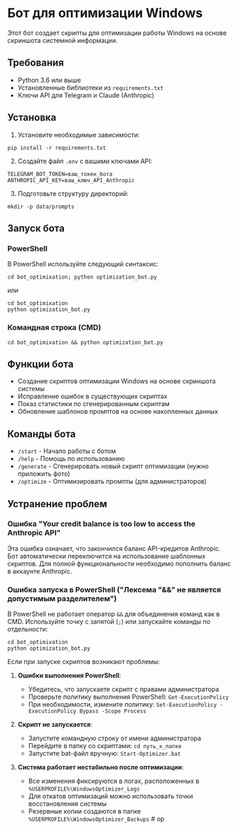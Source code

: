# Бот для оптимизации Windows

Этот бот создает скрипты для оптимизации работы Windows на основе скриншота системной информации.

## Требования

- Python 3.6 или выше
- Установленные библиотеки из `requirements.txt`
- Ключи API для Telegram и Claude (Anthropic)

## Установка

1. Установите необходимые зависимости:
```
pip install -r requirements.txt
```

2. Создайте файл `.env` с вашими ключами API:
```
TELEGRAM_BOT_TOKEN=ваш_токен_бота
ANTHROPIC_API_KEY=ваш_ключ_API_Anthropic
```

3. Подготовьте структуру директорий:
```
mkdir -p data/prompts
```

## Запуск бота

### PowerShell
В PowerShell используйте следующий синтаксис:
```
cd bot_optimixation; python optimization_bot.py
```
или
```
cd bot_optimixation
python optimization_bot.py
```

### Командная строка (CMD)
```
cd bot_optimixation && python optimization_bot.py
```

## Функции бота

- Создание скриптов оптимизации Windows на основе скриншота системы
- Исправление ошибок в существующих скриптах
- Показ статистики по сгенерированным скриптам
- Обновление шаблонов промптов на основе накопленных данных

## Команды бота

- `/start` - Начало работы с ботом
- `/help` - Помощь по использованию
- `/generate` - Сгенерировать новый скрипт оптимизации (нужно приложить фото)
- `/optimize` - Оптимизировать промпты (для администраторов)

## Устранение проблем

### Ошибка "Your credit balance is too low to access the Anthropic API"
Эта ошибка означает, что закончился баланс API-кредитов Anthropic. Бот автоматически переключится на использование шаблонных скриптов. Для полной функциональности необходимо пополнить баланс в аккаунте Anthropic.

### Ошибка запуска в PowerShell ("Лексема "&&" не является допустимым разделителем")
В PowerShell не работает оператор `&&` для объединения команд как в CMD. Используйте точку с запятой (`;`) или запускайте команды по отдельности:
```
cd bot_optimixation
python optimization_bot.py
```

Если при запуске скриптов возникают проблемы:

1. **Ошибки выполнения PowerShell**:
   - Убедитесь, что запускаете скрипт с правами администратора
   - Проверьте политику выполнения PowerShell: `Get-ExecutionPolicy`
   - При необходимости, измените политику: `Set-ExecutionPolicy -ExecutionPolicy Bypass -Scope Process`

2. **Скрипт не запускается**:
   - Запустите командную строку от имени администратора
   - Перейдите в папку со скриптами: `cd путь_к_папке`
   - Запустите bat-файл вручную: `Start-Optimizer.bat`

3. **Система работает нестабильно после оптимизации**:
   - Все изменения фиксируются в логах, расположенных в `%USERPROFILE%\WindowsOptimizer_Logs`
   - Для откатов оптимизаций можно использовать точки восстановления системы
   - Резервные копии создаются в папке `%USERPROFILE%\WindowsOptimizer_Backups` #   o p  
 